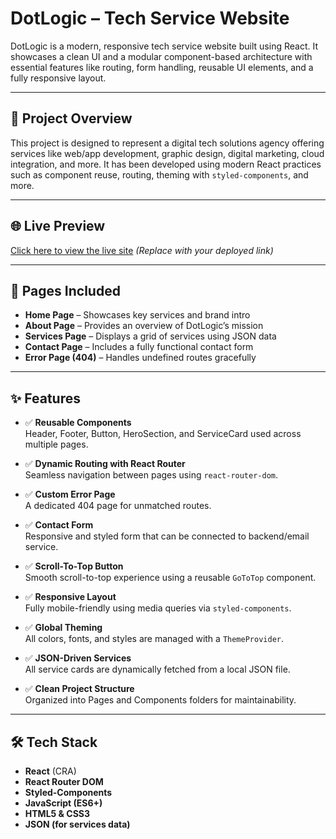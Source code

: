 # DotLogic – Tech Service Website

DotLogic is a modern, responsive tech service website built using React. It showcases a clean UI and a modular component-based architecture with essential features like routing, form handling, reusable UI elements, and a fully responsive layout.

---

## 🚀 Project Overview

This project is designed to represent a digital tech solutions agency offering services like web/app development, graphic design, digital marketing, cloud integration, and more. It has been developed using modern React practices such as component reuse, routing, theming with `styled-components`, and more.

---

## 🌐 Live Preview

[Click here to view the live site](#) *(Replace with your deployed link)*

---

## 📁 Pages Included

- **Home Page** – Showcases key services and brand intro
- **About Page** – Provides an overview of DotLogic’s mission
- **Services Page** – Displays a grid of services using JSON data
- **Contact Page** – Includes a fully functional contact form
- **Error Page (404)** – Handles undefined routes gracefully

---

## ✨ Features

- ✅ **Reusable Components**  
  Header, Footer, Button, HeroSection, and ServiceCard used across multiple pages.

- ✅ **Dynamic Routing with React Router**  
  Seamless navigation between pages using `react-router-dom`.

- ✅ **Custom Error Page**  
  A dedicated 404 page for unmatched routes.

- ✅ **Contact Form**  
  Responsive and styled form that can be connected to backend/email service.

- ✅ **Scroll-To-Top Button**  
  Smooth scroll-to-top experience using a reusable `GoToTop` component.

- ✅ **Responsive Layout**  
  Fully mobile-friendly using media queries via `styled-components`.

- ✅ **Global Theming**  
  All colors, fonts, and styles are managed with a `ThemeProvider`.

- ✅ **JSON-Driven Services**  
  All service cards are dynamically fetched from a local JSON file.

- ✅ **Clean Project Structure**  
  Organized into Pages and Components folders for maintainability.

---

## 🛠 Tech Stack

- **React** (CRA)
- **React Router DOM**
- **Styled-Components**
- **JavaScript (ES6+)**
- **HTML5 & CSS3**
- **JSON (for services data)**
